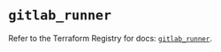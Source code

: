 # `gitlab_runner`

Refer to the Terraform Registry for docs: [`gitlab_runner`](https://registry.terraform.io/providers/gitlabhq/gitlab/16.11.0/docs/resources/runner).
